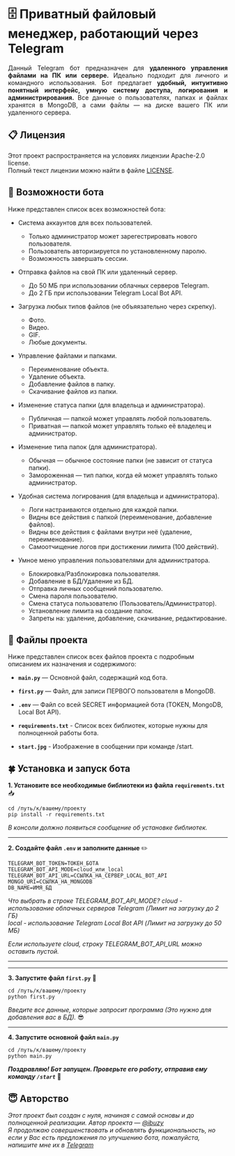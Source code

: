 🗄 Приватный файловый менеджер, работающий через Telegram
=========================


<div align="justify">
  Данный Telegram бот предназначен для <b>удаленного управления файлами на ПК или сервере.</b> Идеально подходит для личного и командного использования. Бот предлагает <b>удобный, интуитивно понятный интерфейс, умную систему доступа, логирования и администрирования.</b> Все данные о пользователях, папках и файлах хранятся в MongoDB, а сами файлы — на диске вашего ПК или удаленного сервера.
</div>

## 📋 Лицензия
Этот проект распространяется на условиях лицензии Apache-2.0 license.  
Полный текст лицензии можно найти в файле [LICENSE](./LICENSE).

## 💪 Возможности бота
Ниже представлен список всех возможностей бота:

* Система аккаунтов для всех пользователей.
  * Только администратор может зарегестрировать нового пользователя.
  * Пользователь авторизируется по установленному паролю.
  * Возможность завершать сессии.

* Отправка файлов на свой ПК или удаленный сервер.
  * До 50 МБ при использовании облачных серверов Telegram.
  * До 2 ГБ при использовании Telegram Local Bot API.

* Загрузка любых типов файлов (не объяязательно через скрепку).
  * Фото.
  * Видео.
  * GIF.
  * Любые документы.

* Управление файлами и папками.  
  * Переименование объекта.
  * Удаление объекта.
  * Добавление файлов в папку.
  * Скачивание файлов из папки.

* Изменение статуса папки (для владельца и администратора).  
  * Публичная — папкой может управлять любой пользователь.
  * Приватная — папкой может управлять только её владелец и администратор.

* Изменение типа папок (для администратора).  
  * Обычная — обычное состояние папки (не зависит от статуса папки).
  * Замороженная — тип папки, когда ей может управлять только администратор.

* Удобная система логирования (для владельца и администратора).  
  * Логи настраиваются отдельно для каждой папки.
  * Видны все действия с папкой (переименование, добавление файлов).
  * Видны все действия с файлами внутри неё (удаление, переименование).
  * Самоотчищение логов при достижении лимита (100 действий).

* Умное меню управления пользователями для администратора.
  * Блокировка/Разблокировка пользователяя.
  * Добавление в БД/Удаление из БД.
  * Отправка личных сообщений пользователю.
  * Смена пароля пользователю.
  * Смена статуса пользователю (Пользователь/Администратор).
  * Установление лимита на создание папок.
  * Запреты на: удаление, добавление, скачивание, редактирование.

## 📁 Файлы проекта
Ниже представлен список всех файлов проекта с подробным описанием их назначения и содержимого:

* **`main.py`** — Основной файл, содержащий код бота.  
  
* **`first.py`** — Файл, для записи ПЕРВОГО пользователя в MongoDB.   
  
* **`.env`** — Файл со всей SECRET информацией бота (TOKEN, MongoDB, Local Bot API).  
  
* **`requirements.txt`** - Список всех библиотек, которые нужны для полноценной работы бота.

* **`start.jpg`** - Изображение в сообщении при команде /start.

## 🍀 Установка и запуск бота

**1. Установите все необходимые библиотеки из файла `requirements.txt`** 📥
```
cd /путь/к/вашему/проекту
pip install -r requirements.txt
```
  
*В консоли должно появиться сообщение об установке библиотек.*
<hr>

**2. Создайте файл `.env` и заполните данные** ✏️
  
```
TELEGRAM_BOT_TOKEN=ТОКЕН_БОТА
TELEGRAM_BOT_API_MODE=cloud_или_local
TELEGRAM_BOT_API_URL=ССЫЛКА_НА_СЕРВЕР_LOCAL_BOT_API
MONGO_URI=ССЫЛКА_НА_MONGODB
DB_NAME=ИМЯ_БД
```

*Что выбрать в строке TELEGRAM_BOT_API_MODE?
cloud - использование облачных серверов Telegram (Лимит на загрузку до 2 ГБ)  
local - использование Telegram Local Bot API (Лимит на загрузку до 50 МБ)*  
  
*Если используете cloud, строку TELEGRAM_BOT_API_URL можно оставить пустой.*
<hr>

<hr>

**3. Запустите файл `first.py`** 🤛
  
```
cd /путь/к/вашему/проекту
python first.py
```
  
*Введите все данные, которые запросит программа (Это нужно для добавления вас в БД).* 😎
<hr>

**4. Запустите основной файл `main.py`**
  
```
cd /путь/к/вашему/проекту
python main.py
```
  
***Поздравляю! Бот запущен. Проверьте его работу, отправив ему команду `/start`*** 🏁

## 😇 Авторство

*Этот проект был создан с нуля, начиная с самой основы и до полноценной реализации. Автор проекта — [@ibuzy](https://t.me/ibuzy)*  
*Я продолжаю совершенствовать и обновлять функциональность, но если у Вас есть предложения по улучшению бота, пожалуйста, напишите мне их в [Telegram](https://t.me/ibuzy)*
